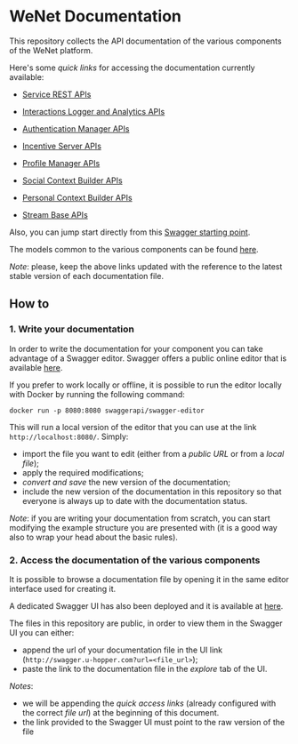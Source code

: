 # WeNet Documentation

This repository collects the API documentation of the various components of the WeNet platform.

Here's some _quick links_ for accessing the documentation currently available:

* [Service REST APIs](http://swagger.u-hopper.com/?url=https://bitbucket.org/wenet/wenet-components-documentation/raw/master/sources/wenet-service_api.yaml)

* [Interactions Logger and Analytics APIs](http://swagger.u-hopper.com/?url=https://bitbucket.org/wenet/wenet-components-documentation/raw/master/sources/wenet-logging-analytics-api.yaml)

* [Authentication Manager APIs](http://swagger.u-hopper.com/?url=https://bitbucket.org/wenet/wenet-components-documentation/raw/master/sources/wenet-logging_analytics_api.yaml)

* [Incentive Server APIs](http://swagger.u-hopper.com/?url=https://bitbucket.org/wenet/wenet-components-documentation/raw/master/sources/wenet-incentive-server-api.json)

* [Profile Manager APIs](http://swagger.u-hopper.com/?url=https://bitbucket.org/wenet/wenet-components-documentation/raw/master/sources/wenet-profile-manager-api.json)

* [Social Context Builder APIs](http://swagger.u-hopper.com/?url=https://bitbucket.org/wenet/wenet-components-documentation/raw/master/sources/wenet-social-context-builder-api.json)

* [Personal Context Builder APIs](http://swagger.u-hopper.com/?url=https://bitbucket.org/wenet/wenet-components-documentation/raw/master/sources/wenet-personal_context_builder.json)

* [Stream Base APIs](http://swagger.u-hopper.com/?url=https://bitbucket.org/wenet/wenet-components-documentation/raw/master/sources/wenet-streambase-api.json)

Also, you can jump start directly from this [Swagger starting point](http://swagger.u-hopper.com/?url=https://bitbucket.org/wenet/wenet-components-documentation/raw/master/start.yaml).

The models common to the various components can be found [here](http://swagger.u-hopper.com/?url=https://bitbucket.org/wenet/wenet-components-documentation/raw/master/sources/wenet-models.yaml).

*Note*: please, keep the above links updated with the reference to the latest stable version of each documentation file.

## How to

### 1. Write your documentation

In order to write the documentation for your component you can take advantage of a Swagger editor.
Swagger offers a public online editor that is available [here](https://editor.swagger.io/).

If you prefer to work locally or offline, it is possible to run the editor locally with Docker by running the following command:

```
docker run -p 8080:8080 swaggerapi/swagger-editor
```

This will run a local version of the editor that you can use at the link `http://localhost:8080/`.
Simply:

* import the file you want to edit (either from a _public URL_ or from a _local file_);
* apply the required modifications;
* _convert and save_ the new version of the documentation;
* include the new version of the documentation in this repository so that everyone is always up to date with the documentation status.

*Note*: if you are writing your documentation from scratch, you can start modifying the example structure you are presented with (it is a good way also to wrap your head about the basic rules).

### 2. Access the documentation of the various components

It is possible to browse a documentation file by opening it in the same editor interface used for creating it.

A dedicated Swagger UI has also been deployed and it is available at [here](http://swagger.u-hopper.com/).

The files in this repository are public, in order to view them in the Swagger UI you can either:

* append the url of your documentation file in the UI link (`http://swagger.u-hopper.com?url=<file_url>`);
* paste the link to the documentation file in the _explore_ tab of the UI.

*Notes*:

* we will be appending the _quick access links_ (already configured with the correct _file url_) at the beginning of this document.
* the link provided to the Swagger UI must point to the raw version of the file
